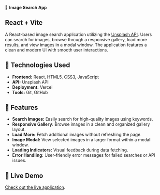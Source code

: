 🎨 **Image Search App**

## React + Vite

A React-based image search application utilizing the [Unsplash API](https://unsplash.com/developers). Users can search for images, browse through a responsive gallery, load more results, and view images in a modal window. The application features a clean and modern UI with smooth user interactions.

## 🔧 **Technologies Used**

- **Frontend:** React, HTML5, CSS3, JavaScript
- **API:** Unsplash API
- **Deployment:** Vercel
- **Tools:** Git, GitHub

## 🌟 **Features**

- **Search Images:** Easily search for high-quality images using keywords.
- **Responsive Gallery:** Browse images in a clean and organized gallery layout.
- **Load More:** Fetch additional images without refreshing the page.
- **Image Modal:** View selected images in a larger format within a modal window.
- **Loading Indicators:** Visual feedback during data fetching.
- **Error Handling:** User-friendly error messages for failed searches or API issues.

## 🚀 **Live Demo**

[Check out the live application](https://react-image-search-alpha-orcin.vercel.app/).
